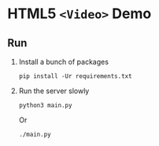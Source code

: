 # HTML5 `<Video>` Demo

## Run

1. Install a bunch of packages

    ```shell
    pip install -Ur requirements.txt
    ```

2. Run the server slowly

    ```shell
    python3 main.py
    ```
    Or
    ```shell
    ./main.py
    ```
